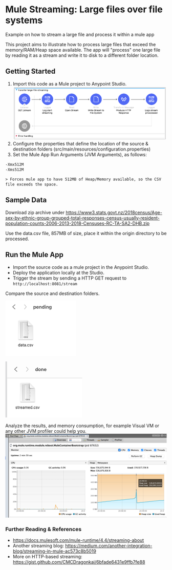 # Mule Streaming: Large files over file systems
Example on how to stream a large file and process it within a mule app

This project aims to illustrate how to process large files that exceed the memory/RAM/Heap space available. The app will "process" one large file by reading it as a stream and write it to disk to a different folder location.

## Getting Started

1. Import this code as a Mule project to Anypoint Studio.
![Mule Flow Implementation](images/flow-implementation.png)
2. Configure the properties that define the location of the source & destination folders (src/main/resources/configuration.properties)
3. Set the Mule App Run Arguments (JVM Arguments), as follows:
```
-Xmx512M
-Xms512M 
```

 	> Forces mule app to have 512MB of Heap/Memory available, so the CSV file exceeds the space.

## Sample Data
Download zip archive under https://www3.stats.govt.nz/2018census/Age-sex-by-ethnic-group-grouped-total-responses-census-usually-resident-population-counts-2006-2013-2018-Censuses-RC-TA-SA2-DHB.zip

Use the data.csv file, 857MB of size, place it within the origin directory to be processed.


## Run the Mule App
- Import the source code as a mule project in the Anypoint Studio.
- Deploy the application locally at the Studio.
- Trigger the stream by sending a HTTP GET request to ```http://localhost:8081/stream```

Compare the source and destination folders.

![source folder](images/source.png)

![destination folder](images/destination.png)

Analyze the results, and memory consumption, for example Visual VM or any other JVM profiler could help you.
![memory results](images/memory-consumption.png)


### Further Reading & References
- https://docs.mulesoft.com/mule-runtime/4.4/streaming-about
- Another streaming blog: https://medium.com/another-integration-blog/streaming-in-mule-ac573c8b5019
- More on HTTP-based streaming: https://gist.github.com/CMCDragonkai/6bfade6431e9ffb7fe88
